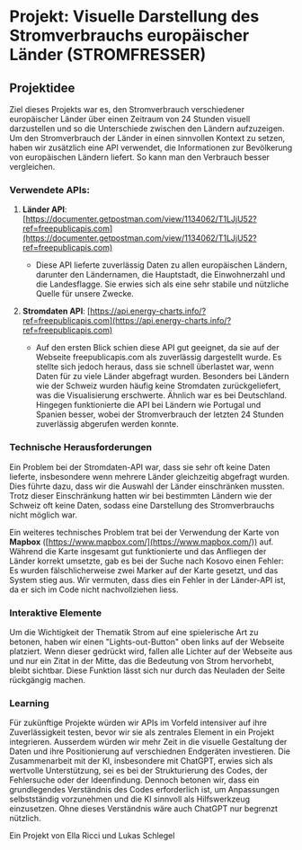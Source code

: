 # Projekt: Visuelle Darstellung des Stromverbrauchs europäischer Länder (STROMFRESSER)

## Projektidee
Ziel dieses Projekts war es, den Stromverbrauch verschiedener europäischer Länder über einen Zeitraum von 24 Stunden visuell darzustellen und so die Unterschiede zwischen den Ländern aufzuzeigen. Um den Stromverbrauch der Länder in einen sinnvollen Kontext zu setzen, haben wir zusätzlich eine API verwendet, die Informationen zur Bevölkerung von europäischen Ländern liefert. So kann man den Verbrauch besser vergleichen.

### Verwendete APIs:
1. **Länder API**: [https://documenter.getpostman.com/view/1134062/T1LJjU52?ref=freepublicapis.com](https://documenter.getpostman.com/view/1134062/T1LJjU52?ref=freepublicapis.com)
   - Diese API lieferte zuverlässig Daten zu allen europäischen Ländern, darunter den Ländernamen, die Hauptstadt, die Einwohnerzahl und die Landesflagge. Sie erwies sich als eine sehr stabile und nützliche Quelle für unsere Zwecke.

2. **Stromdaten API**: [https://api.energy-charts.info/?ref=freepublicapis.com](https://api.energy-charts.info/?ref=freepublicapis.com)
   - Auf den ersten Blick schien diese API gut geeignet, da sie auf der Webseite freepublicapis.com als zuverlässig dargestellt wurde. Es stellte sich jedoch heraus, dass sie schnell überlastet war, wenn Daten für zu viele Länder abgefragt wurden. Besonders bei Ländern wie der Schweiz wurden häufig keine Stromdaten zurückgeliefert, was die Visualisierung erschwerte. Ähnlich war es bei Deutschland. Hingegen funktionierte die API bei Ländern wie Portugal und Spanien besser, wobei der Stromverbrauch der letzten 24 Stunden zuverlässig abgerufen werden konnte. 

### Technische Herausforderungen
Ein Problem bei der Stromdaten-API war, dass sie sehr oft keine Daten lieferte, insbesondere wenn mehrere Länder gleichzeitig abgefragt wurden. Dies führte dazu, dass wir die Auswahl der Länder einschränken mussten. Trotz dieser Einschränkung hatten wir bei bestimmten Ländern wie der Schweiz oft keine Daten, sodass eine Darstellung des Stromverbrauchs nicht möglich war.

Ein weiteres technisches Problem trat bei der Verwendung der Karte von **Mapbox** ([https://www.mapbox.com/](https://www.mapbox.com/)) auf. Während die Karte insgesamt gut funktionierte und das Anfliegen der Länder korrekt umsetzte, gab es bei der Suche nach Kosovo einen Fehler: Es wurden fälschlicherweise zwei Marker auf der Karte gesetzt, und das System stieg aus. Wir vermuten, dass dies ein Fehler in der Länder-API ist, da er sich im Code nicht nachvollziehen liess.

### Interaktive Elemente
Um die Wichtigkeit der Thematik Strom auf eine spielerische Art zu betonen, haben wir einen "Lights-out-Button" oben links auf der Webseite platziert. Wenn dieser gedrückt wird, fallen alle Lichter auf der Webseite aus und nur ein Zitat in der Mitte, das die Bedeutung von Strom hervorhebt, bleibt sichtbar. Diese Funktion lässt sich nur durch das Neuladen der Seite rückgängig machen.

### Learning
Für zukünftige Projekte würden wir APIs im Vorfeld intensiver auf ihre Zuverlässigkeit testen, bevor wir sie als zentrales Element in ein Projekt integrieren. Ausserdem würden wir mehr Zeit in die visuelle Gestaltung der Daten und ihre Positionierung auf verschiednen Endgeräten investieren. Die Zusammenarbeit mit der KI, insbesondere mit ChatGPT, erwies sich als wertvolle Unterstützung, sei es bei der Strukturierung des Codes, der Fehlersuche oder der Ideenfindung. Dennoch betonen wir, dass ein grundlegendes Verständnis des Codes erforderlich ist, um Anpassungen selbstständig vorzunehmen und die KI sinnvoll als Hilfswerkzeug einzusetzen. Ohne dieses Verständnis wäre auch ChatGPT nur begrenzt nützlich.

Ein Projekt von Ella Ricci und Lukas Schlegel